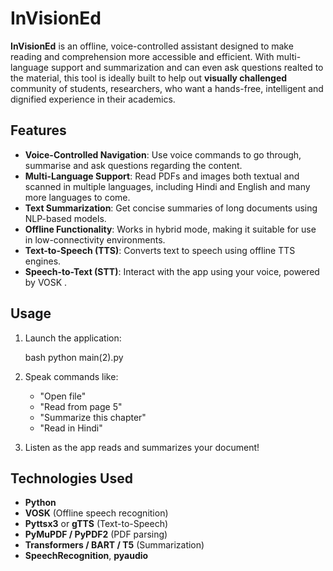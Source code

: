 # InVisionEd

**InVisionEd** is an offline, voice-controlled assistant designed to make reading and comprehension more accessible and efficient. With multi-language support and summarization and can even ask questions realted to the material, this tool is ideally built to help out **visually challenged** community of students, researchers, who want a hands-free, intelligent and dignified experience in their academics.

##  Features

- **Voice-Controlled Navigation**: Use voice commands to go through, summarise and ask questions regarding the content.
- **Multi-Language Support**: Read PDFs and images both textual and scanned in multiple languages, including Hindi and English and many more languages to come.
- **Text Summarization**: Get concise summaries of long documents using NLP-based models.
- **Offline Functionality**: Works in hybrid mode, making it suitable for use in low-connectivity environments.
- **Text-to-Speech (TTS)**: Converts text to speech using offline TTS engines.
- **Speech-to-Text (STT)**: Interact with the app using your voice, powered by VOSK .


## Usage

1. Launch the application:

   bash
   python main(2).py
   

2. Speak commands like:

   * "Open file"
   * "Read from page 5"
   * "Summarize this chapter"
   * "Read in Hindi"

3. Listen as the app reads and summarizes your document!

##  Technologies Used

* **Python**
* **VOSK** (Offline speech recognition)
* **Pyttsx3** or **gTTS** (Text-to-Speech)
* **PyMuPDF / PyPDF2** (PDF parsing)
* **Transformers / BART / T5** (Summarization)
* **SpeechRecognition**, **pyaudio**



